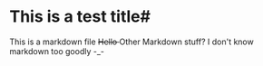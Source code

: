 # This is a test title#
This is a markdown file
<s> Hello </s>
Other Markdown stuff? I don't know markdown too goodly -_-
